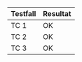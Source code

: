 | Testfall | Resultat |
|----------|----------|
| TC 1     | OK       |
| TC 2     | OK       |
| TC 3     | OK       |

